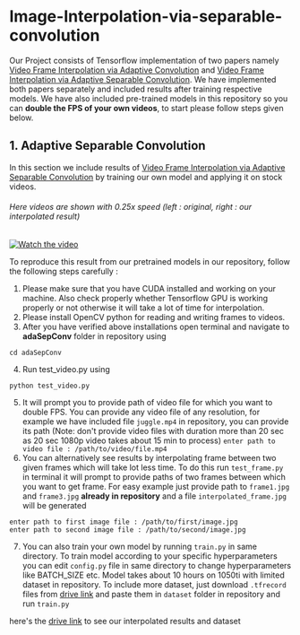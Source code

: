 # Image-Interpolation-via-separable-convolution
Our Project consists of Tensorflow implementation of two papers namely [Video Frame Interpolation via Adaptive Convolution](https://arxiv.org/pdf/1703.07514.pdf) and [Video Frame Interpolation via Adaptive Separable Convolution](https://arxiv.org/pdf/1708.01692.pdf). We have implemented both papers separately and included results after training respective models. We have also included pre-trained models in this repository so you can **double the  FPS of your own videos**, to start please follow steps given below.
## 1. Adaptive Separable Convolution
In this section we include results of [Video Frame Interpolation via Adaptive Separable Convolution](https://arxiv.org/pdf/1708.01692.pdf) by training our own model and applying it on stock videos.
###### Here videos are shown with 0.25x speed (left : original, right : our interpolated result)
[![Watch the video](https://github.com/gurpreet-singh135/Image-Interpolation-via-separable-convolution/blob/master/video.png)](https://vimeo.com/434104472)

To reproduce this result from our pretrained models in our repository, follow the following steps carefully :
1. Please make sure that you have CUDA installed and working on your machine. Also check properly whether Tensorflow GPU is working properly or not otherwise it will take a lot of time for interpolation.
2. Please install OpenCV python for reading and writing frames to videos.
3. After you have verified above installations open terminal and navigate to **adaSepConv** folder in repository using 
```
cd adaSepConv
```
4. Run test_video.py using 
```
python test_video.py
```
5. It will prompt you to provide path of video file for which you want to double FPS. You can provide any video file of any resolution, for example we have included file ```juggle.mp4``` in repository, you can provide its path (Note: don't provide video files with duration more than 20 sec as 20 sec 1080p video takes about 15 min to process)
```enter path to video file : /path/to/video/file.mp4```
6. You can alternatively see results by interpolating frame between two given frames which will take lot less time. To do this run ```test_frame.py``` in terminal it will prompt to provide paths of two frames between which you want to get frame. For easy example just provide path to ```frame1.jpg``` and ```frame3.jpg``` **already in repository** and a file ```interpolated_frame.jpg``` will be generated
```
enter path to first image file : /path/to/first/image.jpg
enter path to second image file : /path/to/second/image.jpg
```
7. You can also train your own model by running ```train.py``` in same directory. To train model according to your specific hyperparameters you can edit ```config.py``` file in same directory to change hyperparameters like BATCH_SIZE etc. Model takes about 10 hours on 1050ti with limited dataset in repository. To include more dataset, just download ```.tfrecord``` files from [drive link](https://drive.google.com/drive/folders/1vGHMMOX7lHZ41lbZxCsgvdm6ZJAvLC_t?usp=sharing) and paste them in ```dataset``` folder in repository and run ```train.py``` 


here's the [drive link](https://drive.google.com/drive/folders/1vGHMMOX7lHZ41lbZxCsgvdm6ZJAvLC_t?usp=sharing) to see our interpolated results and dataset
